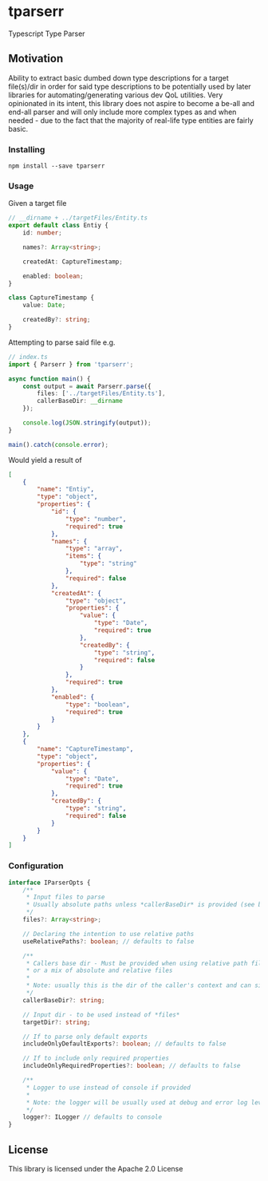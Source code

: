# tparserr

Typescript Type Parser

## Motivation

Ability to extract basic dumbed down type descriptions for a target file(s)/dir in order for said type descriptions to be potentially used by later libraries for automating/generating various dev QoL utilities.
Very opinionated in its intent, this library does not aspire to become a be-all and end-all parser and will only include more complex types as and when needed - due to the fact that the majority of real-life type entities are fairly basic.

### Installing

```
npm install --save tparserr
```

### Usage

Given a target file
```typescript
// __dirname + ../targetFiles/Entity.ts
export default class Entiy {
    id: number;

    names?: Array<string>;

    createdAt: CaptureTimestamp;

    enabled: boolean;
}

class CaptureTimestamp {
    value: Date;

    createdBy?: string;
}
```

Attempting to parse said file e.g.
```typescript
// index.ts
import { Parserr } from 'tparserr';

async function main() {
    const output = await Parserr.parse({
        files: ['../targetFiles/Entity.ts'],
        callerBaseDir: __dirname
    });

    console.log(JSON.stringify(output));
}

main().catch(console.error);
```

Would yield a result of
```json
[
    {
        "name": "Entiy",
        "type": "object",
        "properties": {
            "id": {
                "type": "number",
                "required": true
            },
            "names": {
                "type": "array",
                "items": {
                    "type": "string"
                },
                "required": false
            },
            "createdAt": {
                "type": "object",
                "properties": {
                    "value": {
                        "type": "Date",
                        "required": true
                    },
                    "createdBy": {
                        "type": "string",
                        "required": false
                    }
                },
                "required": true
            },
            "enabled": {
                "type": "boolean",
                "required": true
            }
        }
    },
    {
        "name": "CaptureTimestamp",
        "type": "object",
        "properties": {
            "value": {
                "type": "Date",
                "required": true
            },
            "createdBy": {
                "type": "string",
                "required": false
            }
        }
    }
]
```

### Configuration

```typescript
interface IParserOpts {
    /**
     * Input files to parse
     * Usually absolute paths unless *callerBaseDir* is provided (see below)
     */
    files?: Array<string>;

    // Declaring the intention to use relative paths
    useRelativePaths?: boolean; // defaults to false

    /**
     * Callers base dir - Must be provided when using relative path file(s)/targetDir 
     * or a mix of absolute and relative files
     * 
     * Note: usually this is the dir of the caller's context and can simply be passed as __dirname 
     */
    callerBaseDir?: string;

    // Input dir - to be used instead of *files*
    targetDir?: string;

    // If to parse only default exports
    includeOnlyDefaultExports?: boolean; // defaults to false

    // If to include only required properties
    includeOnlyRequiredProperties?: boolean; // defaults to false

    /**
     * Logger to use instead of console if provided
     * 
     * Note: the logger will be usually used at debug and error log levels
     */
    logger?: ILogger // defaults to console
}
```


## License
This library is licensed under the Apache 2.0 License

